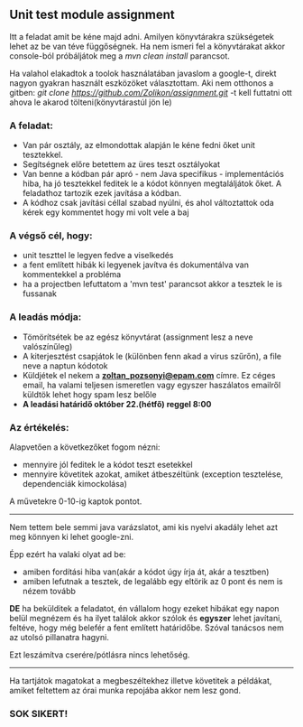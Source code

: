 ## Unit test module assignment

Itt a feladat amit be kéne majd adni. Amilyen könyvtárakra szükségetek lehet az be van téve függőségnek.
Ha nem ismeri fel a könyvtárakat akkor console-ból próbáljátok meg a *mvn clean install* parancsot.

Ha valahol elakadtok a toolok használatában javaslom a google-t, direkt nagyon gyakran használt eszközöket választottam.
Aki nem otthonos a gitben:
*git clone https://github.com/Zolikon/assignment.git* -t kell futtatni ott ahova le akarod tölteni(könyvtárastúl jön le)

### A feladat:
* Van pár osztály, az elmondottak alapján le kéne fedni őket unit tesztekkel.
* Segítségnek előre betettem az üres teszt osztályokat
* Van benne a kódban pár apró - nem Java specifikus - implementációs hiba, ha jó tesztekkel feditek le a kódot könnyen megtaláljátok őket. A feladathoz tartozik ezek javítása a kódban.
* A kódhoz csak javítási céllal szabad nyúlni, és ahol változtattok oda kérek egy kommentet hogy mi volt vele a baj
### A végső cél, hogy:
* unit teszttel le legyen fedve a viselkedés
* a fent említett hibák ki legyenek javítva és dokumentálva van kommentekkel a probléma
* ha a projectben lefuttatom a 'mvn test' parancsot akkor a tesztek le is fussanak

### A leadás módja:
* Tömörítsétek be az egész könyvtárat (assignment lesz a neve valószínűleg)
* A kiterjesztést csapjátok le (különben fenn akad a virus szűrőn), a file neve a naptun kódotok
* Küldjétek el nekem a **zoltan_pozsonyi@epam.com** címre. Ez céges email, ha valami teljesen ismeretlen vagy egyszer haszálatos emailről küldtök lehet hogy spam lesz belőle
* **A leadási határidő október 22.(hétfő) reggel 8:00**

### Az értékelés:
Alapvetően a következőket fogom nézni:
* mennyire jól feditek le a kódot teszt esetekkel
* mennyire követitek azokat, amiket átbeszéltünk (exception tesztelése, dependenciák kimockolása)

A művetekre 0-10-ig kaptok pontot.
***
Nem tettem bele semmi java varázslatot, ami kis nyelvi akadály lehet azt meg könnyen ki lehet google-zni.

Épp ezért ha valaki olyat ad be:
* amiben fordítási hiba van(akár a kódot úgy írja át, akár a tesztben)
* amiben lefutnak a tesztek, de legalább egy eltörik
az 0 pont és nem is nézem tovább

**DE** ha bekülditek a feladatot, én vállalom hogy ezeket hibákat egy napon belül megnézem és ha ilyet találok akkor szólok és **egyszer** lehet javítani, feltéve, hogy még belefér a fent említett határidőbe. Szóval tanácsos nem az utolsó pillanatra hagyni.

Ezt leszámítva cserére/pótlásra nincs lehetőség.
***
Ha tartjátok magatokat a megbeszéltekhez illetve követitek a példákat, amiket feltettem az órai munka repojába akkor nem lesz gond.

### SOK SIKERT!



